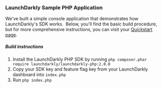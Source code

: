 ### LaunchDarkly Sample PHP Application  ###
We've built a simple console application that demonstrates how LaunchDarkly's SDK works.  Below, you'll find the basic build procedure, but for more comprehensive instructions, you can visit your [Quickstart page](https://app.launchdarkly.com/quickstart#/).
##### Build instructions  #####
1. Install the LaunchDarkly PHP SDK by running `php composer.phar require launchdarkly/launchdarkly-php:2.0.0`
2. Copy your SDK key and feature flag key from your LaunchDarkly dashboard into `index.php` 
3. Run `php index.php`
